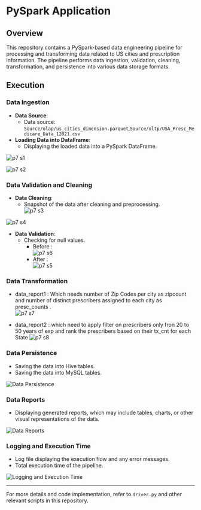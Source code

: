 # PySpark Application

## Overview
This repository contains a PySpark-based data engineering pipeline for processing and transforming data related to US cities and prescription information. The pipeline performs data ingestion, validation, cleaning, transformation, and persistence into various data storage formats.

## Execution

### Data Ingestion
- **Data Source**: 
    - Data source: `Source/olap/us_cities_dimension.parquet`,`Source/oltp/USA_Presc_Medicare_Data_12021.csv`
- **Loading Data into DataFrame**:
    - Displaying the loaded data into a PySpark DataFrame.
      
![p7 s1](https://github.com/Souvik7861/PROJECTS/assets/120063616/78f6fa0d-e644-4d86-9410-31411a3c3182)  

![p7 s2](https://github.com/Souvik7861/PROJECTS/assets/120063616/c03ba5d1-6e2f-4e17-8bed-4ef1efa11dc4)    


### Data Validation and Cleaning    
- **Data Cleaning**:
    - Snapshot of the data after cleaning and preprocessing.    
![p7 s3](https://github.com/Souvik7861/PROJECTS/assets/120063616/39b0acfe-14c0-404f-9f00-e3e98f9763ed)

![p7 s4](https://github.com/Souvik7861/PROJECTS/assets/120063616/a8d130ad-9743-4721-863e-549429df0df9)

- **Data Validation**:
    - Checking for null values.    
        - Before :    
![p7 s6](https://github.com/Souvik7861/PROJECTS/assets/120063616/eaa6da71-5ff5-40ec-8138-b56249edddf7)
        - After :    
![p7 s5](https://github.com/Souvik7861/PROJECTS/assets/120063616/953ea8ee-91f7-4479-8404-2d66575cbf64)    

### Data Transformation
- data_report1 : Which needs number of Zip Codes per city as zipcount and number of distinct prescribers assigned to each city as presc_counts .    
![p7 s7](https://github.com/Souvik7861/PROJECTS/assets/120063616/2b1166a0-7f01-4c61-8a9f-10e0529f3258)    

- data_report2 : which need to apply filter on prescribers only fron 20 to 50 years of exp and rank the prescribers based on their tx_cnt for each State
![p7 s8](https://github.com/Souvik7861/PROJECTS/assets/120063616/59dd98e1-a476-4e64-a0c4-a9ae41d07494)

### Data Persistence
- Saving the data into Hive tables.
- Saving the data into MySQL tables.

![Data Persistence](/images/data_persistence.png)

### Data Reports
- Displaying generated reports, which may include tables, charts, or other visual representations of the data.

![Data Reports](/images/data_reports.png)

### Logging and Execution Time
- Log file displaying the execution flow and any error messages.
- Total execution time of the pipeline.

![Logging and Execution Time](/images/logging_execution_time.png)

---

For more details and code implementation, refer to `driver.py` and other relevant scripts in this repository.

